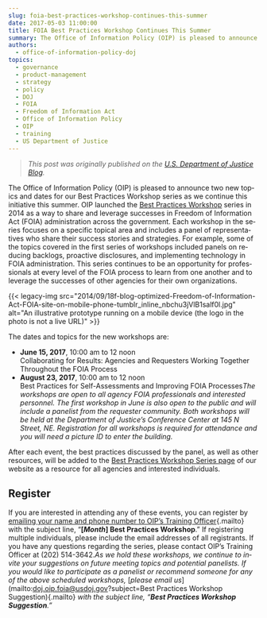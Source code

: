 ```yaml
---
slug: foia-best-practices-workshop-continues-this-summer
date: 2017-05-03 11:00:00
title: FOIA Best Practices Workshop Continues This Summer
summary: The Office of Information Policy (OIP) is pleased to announce two new topics and dates for our Best Practices Workshop series as we continue this initiative this summer.
authors:
  - office-of-information-policy-doj
topics:
  - governance
  - product-management
  - strategy
  - policy
  - DOJ
  - FOIA
  - Freedom of Information Act
  - Office of Information Policy
  - OIP
  - training
  - US Department of Justice
---
```


> _This post was originally published on the [U.S. Department of Justice Blog](https://www.justice.gov/blogs)._

<span lang="EN">The Office of Information Policy (OIP) is pleased to announce two new topics and dates for our Best Practices Workshop series as we continue this initiative this summer. OIP launched the </span>[<span lang="EN"><u>Best Practices Workshop</u></span>](https://www.justice.gov/oip/best-practices-workshop-series) <span lang="EN">series in 2014 as a way to share and leverage successes in Freedom of Information Act (FOIA) administration across the government. Each workshop in the series focuses on a specific topical area and includes a panel of representatives who share their success stories and strategies. For example, some of the topics covered in the first series of workshops included panels on reducing backlogs, proactive disclosures, and implementing technology in FOIA administration. This series continues to be an opportunity for professionals at every level of the FOIA process to learn from one another and to leverage the successes of other agencies for their own organizations.</span>

{{< legacy-img src="2014/09/18f-blog-optimized-Freedom-of-Information-Act-FOIA-site-on-mobile-phone-tumblr\_inline\_nbchu3jVlB1salf0l.jpg" alt="An illustrative prototype running on a mobile device (the logo in the photo is not a live URL)" >}}

<span lang="EN">The dates and topics for the new workshops are:</span>

  * **<span lang="EN">June 15, 2017</span>**<span lang="EN">, 10:00 am to 12 noon</span>**<span lang="EN"><br /> </span>**<span lang="EN">Collaborating for Results: Agencies and Requesters Working Together Throughout the FOIA Process</span>
  * **<span lang="EN">August 23, 2017</span>**<span lang="EN">, 10:00 am to 12 noon</span>**<span lang="EN"><br /> </span>**<span lang="EN">Best Practices for Self-Assessments and Improving FOIA Processes</span>_<span lang="EN">The workshops are open to all agency FOIA professionals and interested personnel. The first workshop in June is also open to the public and will include a panelist from the requester community. Both workshops will be held at the Department of Justice’s Conference Center at 145 N Street, NE. Registration for all workshops is required for attendance and you will need a picture ID to enter the building.</span>_

<span lang="EN">After each event, the best practices discussed by the panel, as well as other resources, will be added to the </span>[<span lang="EN">Best Practices Workshop Series page</span>](https://www.justice.gov/oip/best-practices-workshop-series) <span lang="EN">of our website as a resource for all agencies and interested individuals.</span>

## Register

<span lang="EN">If you are interested in attending any of these events, you can register by </span>[emailing your name and phone number to OIP’s Training Officer](mailto:doj.oip.foia@usdoj.gov){.mailto} <span lang="EN">with the subject line, “<strong>[<em>Month</em>] Best Practices Workshop</strong>.” If registering multiple individuals, please include the email addresses of all registrants. If you have any questions regarding the series, please contact OIP’s Training Officer at (202) 514-3642.</span>_<span lang="EN">As we hold these workshops, we continue to invite your suggestions on future meeting topics and potential panelists. If you would like to participate as a panelist or recommend someone for any of the above scheduled workshops, </span>_[_<span lang="EN">please email us</span>_](mailto:doj.oip.foia@usdoj.gov?subject=Best Practices Workshop Suggestion){.mailto} _<span lang="EN">with the subject line, “<strong>Best Practices Workshop Suggestion</strong>.”</span>_